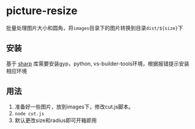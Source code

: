 # picture-resize

批量处理图片大小和圆角，将`images`目录下的图片转换到目录`dist/${size}`下

## 安装

基于 [sharp](https://github.com/lovell/sharp/tree/master) 库需要安装gyp，python, vs-builder-tools环境，根据报错提示安装相应环境

## 用法

1. 准备好一些图片，放到images下，修改cut.js脚本。
2. `node cut.js`
3. 默认更改size和radius即可开箱即用
